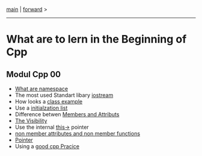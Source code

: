 [main](/) | [forward](namespace.md) >

---
# What are to lern in the Beginning of Cpp 
## Modul Cpp 00

- [What are namespace](cpp00_01_namespace.md)
- The most used Standart libary [iostream](cpp00_02_iostreams.md)
- How looks a [class example](class_instance.md)
- Use a [initialzation list](cpp_initialization_list.md)
- Difference betwen [Members and Attributs](class_members_and_attributs)
- [The Visibility](cpp_visibality.md)
- Use the internal [this->](cpp_use_this_pointer.md) pointer
- [non member attributes and non member functions](cpp_non_membe_non_attribute.md)
- [Pointer](cpp_pointer_to_member.md) 
- Using a [good cpp Pracice](cpp_good_practice)


